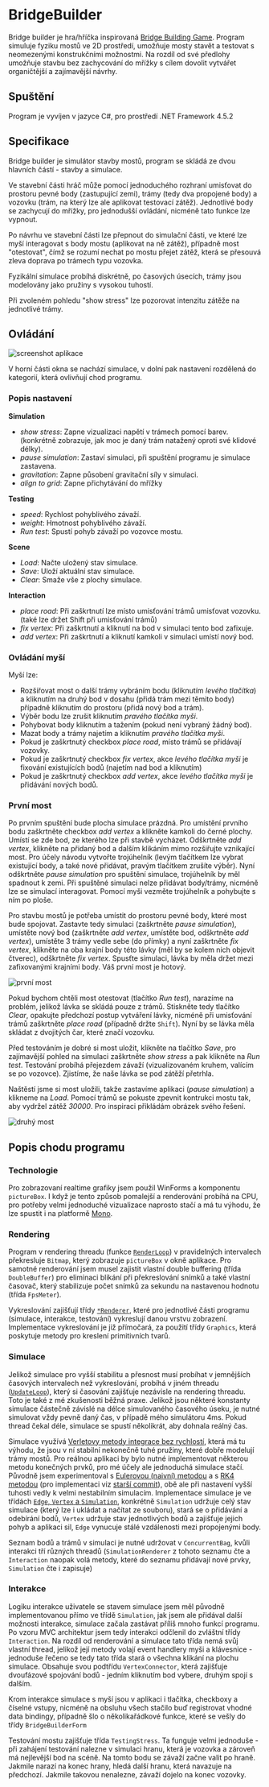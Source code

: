 # BridgeBuilder
Bridge builder je hra/hříčka inspirovaná [Bridge Building Game](http://www.bridgebuilder-game.com/). Program simuluje fyziku mostů ve 2D prostředí, umožňuje mosty stavět a testovat s neomezenými konstrukčními možnostmi. Na rozdíl od své předlohy umožňuje stavbu bez zachycování do mřížky s cílem dovolit vytvářet organičtější a zajímavější návrhy.

## Spuštění
Program je vyvíjen v jazyce C#, pro prostředí .NET Framework 4.5.2

## Specifikace
Bridge builder je simulátor stavby mostů, program se skládá ze dvou hlavních částí - stavby a simulace.

Ve stavební části hráč může pomocí jednoduchého rozhraní umisťovat do prostoru pevné body (zastupující zemi), trámy (tedy dva propojené body) a vozovku (trám, na který lze ale aplikovat testovací zátěž). Jednotlivé body se zachycují do mřížky, pro jednodušší ovládání, nicméně tato funkce lze vypnout.

Po návrhu ve stavební části lze přepnout do simulační části, ve které lze myší interagovat s body mostu (aplikovat na ně zátěž), případně most "otestovat", čímž se rozumí nechat po mostu přejet zátěž, která se přesouvá zleva doprava po trámech typu vozovka.

Fyzikální simulace probíhá diskrétně, po časových úsecích, trámy jsou modelovány jako pružiny s vysokou tuhostí.

Při zvoleném pohledu "show stress" lze pozorovat intenzitu zátěže na jednotlivé trámy.

## Ovládání
![screenshot aplikace](screenshots/screenshot.png)

V horní části okna se nachází simulace, v dolní pak nastavení rozdělená do kategorií, která ovlivňují chod programu.

### Popis nastavení

**Simulation**

- _show stress_: Zapne vizualizaci napětí v trámech pomocí barev. (konkrétně zobrazuje, jak moc je daný trám natažený oproti své klidové délky).
- _pause simulation_: Zastaví simulaci, při spuštění programu je simulace zastavena.
- _gravitation_: Zapne působení gravitační síly v simulaci.
- _align to grid_: Zapne přichytávání do mřížky

**Testing**

- _speed_: Rychlost pohyblivého závaží.
- _weight_: Hmotnost pohyblivého závaží.
- _Run test_: Spustí pohyb závaží po vozovce mostu.

**Scene**

- _Load_: Načte uložený stav simulace.
- _Save_: Uloží aktuální stav simulace.
- _Clear_: Smaže vše z plochy simulace.

**Interaction**

- _place road_: Při zaškrtnutí lze místo umisťování trámů umisťovat vozovku. (také lze držet Shift při umisťování trámů)
- _fix vertex_: Při zaškrtnutí a kliknutí na bod v simulaci tento bod zafixuje.
- _add vertex_: Při zaškrtnutí a kliknutí kamkoli v simulaci umístí nový bod.

### Ovládání myší

Myší lze:
- Rozšiřovat most o další trámy vybráním bodu (kliknutím _levého tlačítka_) a kliknutím na druhý bod v dosahu (přidá trám mezi těmito body) případně kliknutím do prostoru (přidá nový bod a trám).
- Výběr bodu lze zrušit kliknutím _pravého tlačítka myši_.
- Pohybovat body kliknutím a tažením (pokud není vybraný žádný bod).
- Mazat body a trámy najetím a kliknutím _pravého tlačítka myši_.
- Pokud je zaškrtnutý checkbox _place road_, místo trámů se přidávají vozovky.
- Pokud je zaškrtnutý checkbox _fix vertex_, akce _levého tlačítka myši_ je fixování existujících bodů (najetím nad bod a kliknutím)
- Pokud je zaškrtnutý checkbox _add vertex_, akce _levého tlačítka myši_ je přidávání nových bodů.

### První most
Po prvním spuštění bude plocha simulace prázdná. Pro umístění prvního bodu zaškrtněte checkbox _add vertex_ a klikněte kamkoli do černé plochy. Umístí se zde bod, ze kterého lze při stavbě vycházet. Odškrtněte _add vertex_, klikněte na přidaný bod a dalším klikáním mimo rozšiřujte vznikající most. Pro účely návodu vytvořte trojúhelník (levým tlačítkem lze vybrat existující body, a také nové přidávat, pravým tlačítkem zrušíte výběr). Nyní odškrtněte _pause simulation_ pro spuštění simulace, trojúhelník by měl spadnout k zemi. Při spuštěné simulaci nelze přidávat body/trámy, nicméně lze se simulací interagovat. Pomocí myši vezměte trojúhelník a pohybujte s ním po ploše.

Pro stavbu mostů je potřeba umístit do prostoru pevné body, které most bude spojovat. Zastavte tedy simulaci (zaškrtněte _pause simulation_), umístěte nový bod (zaškrtněte _add vertex_, umístěte bod, odškrtněte _add vertex_), umístěte 3 trámy vedle sebe (do přímky) a nyní zaškrtněte _fix vertex_, klikněte na oba krajní body této lávky (měl by se kolem nich objevit čtverec), odškrtněte _fix vertex_. Spusťte simulaci, lávka by měla držet mezi zafixovanými krajními body. Váš první most je hotový.

![první most](screenshots/first_bridge.png)

Pokud bychom chtěli most otestovat (tlačítko _Run test_), narazíme na problém, jelikož lávka se skládá pouze z trámů. Stiskněte tedy tlačítko _Clear_, opakujte předchozí postup vytváření lávky, nicméně při umisťování trámů zaškrtněte _place road_ (případně držte `Shift`). Nyní by se lávka měla skládat z dvojitých čar, které značí vozovku.

Před testováním je dobré si most uložit, klikněte na tlačítko _Save_, pro zajímavější pohled na simulaci zaškrtněte _show stress_ a pak klikněte na _Run test_. Testování probíhá přejezdem závaží (vizualizovaném kruhem, valícím se po vozovce). Zjistíme, že naše lávka se pod zátěží přetrhla.

Naštěstí jsme si most uložili, takže zastavíme aplikaci (_pause simulation_) a klikneme na _Load_. Pomocí trámů se pokuste zpevnit kontrukci mostu tak, aby vydržel zátěž _30000_. Pro inspiraci přikládám obrázek svého řešení.

![druhý most](screenshots/second_bridge.png)

## Popis chodu programu
### Technologie
Pro zobrazovaní realtime grafiky jsem použil WinForms a komponentu `pictureBox`. I když je tento způsob pomalejší a renderování probíhá na CPU, pro potřeby velmi jednoduché vizualizace naprosto stačí a má tu výhodu, že lze spustit i na platformě [Mono](http://www.mono-project.com/).

### Rendering
Program v rendering threadu (funkce [`RenderLoop`](https://github.com/kukas/BridgeBuilder/blob/2956d081146e3d865e9263ba13ff07507e522466/BridgeBuilder/BridgeBuilderForm.cs#L72)) v pravidelných intervalech překresluje `Bitmap`, který zobrazuje `pictureBox` v okně aplikace. Pro samotné renderování jsem musel zajistit vlastní double buffering (třída `DoubleBuffer`) pro eliminaci blikání při překreslování snímků a také vlastní časovač, který stabilizuje počet snímků za sekundu na nastavenou hodnotu (třída `FpsMeter`).

Vykreslování zajišťují třídy [`*Renderer`](https://github.com/kukas/BridgeBuilder/tree/master/BridgeBuilder/Renderers), které pro jednotlivé části programu (simulace, interakce, testování) vykreslují danou vrstvu zobrazení. 
Implementace vykreslování je již přímočará, za použití třídy `Graphics`, která poskytuje metody pro kreslení primitivních tvarů.

### Simulace
Jelikož simulace pro vyšší stabilitu a přesnost musí probíhat v jemnějších časových intervalech než vykreslování, probíhá v jiném threadu ([`UpdateLoop`](https://github.com/kukas/BridgeBuilder/blob/c9ef86ed065c0c48d491690e35676194db6715fc/BridgeBuilder/BridgeBuilderForm.cs#L114)), který si časování zajišťuje nezávisle na rendering threadu. Toto je také z mé zkušenosti běžná praxe. Jelikož jsou některé konstanty simulace částečně závislé na délce simulovaného časového úseku, je nutné simulovat vždy pevně daný čas, v případě mého simulátoru 4ms. Pokud thread čekal déle, simulace se spustí několikrát, aby dohnala reálný čas.

Simulace využívá [Verletovy metody integrace bez rychlostí](https://en.wikipedia.org/wiki/Verlet_integration#Verlet_integration_.28without_velocities.29), která má tu výhodu, že jsou v ní stabilní nekonečně tuhé pružiny, které dobře modelují trámy mostů. Pro reálnou aplikaci by bylo nutné implementovat některou metodu konečných prvků, pro mé účely ale jednoduchá simulace stačí. Původně jsem experimentoval s [Eulerovou (naivní) metodou](https://en.wikipedia.org/wiki/Euler_method) a s [RK4 metodou](https://en.wikipedia.org/wiki/Runge%E2%80%93Kutta_methods#The_Runge.E2.80.93Kutta_method) (pro implementaci viz [starší commit](https://github.com/kukas/BridgeBuilder/commit/e44ca61f242dd9a7c0a393cce18d71bff30fd16b)), obě ale při nastavení vyšší tuhosti vedly k velmi nestabilním simulacím. Implementace simulace je ve třídách [`Edge`, `Vertex` a `Simulation`](https://github.com/kukas/BridgeBuilder/tree/c9ef86ed065c0c48d491690e35676194db6715fc/BridgeBuilder/Simulation), konkrétně `Simulation` udržuje celý stav simulace (který lze i ukládat a načítat ze souboru), stará se o přidávání a odebírání bodů, `Vertex` udržuje stav jednotlivých bodů a zajišťuje jejich pohyb a aplikaci sil, `Edge` vynucuje stálé vzdálenosti mezi propojenými body.

Seznam bodů a trámů v simulaci je nutné udržovat v `ConcurrentBag`, kvůli interakci tří různých threadů (`SimulationRenderer` z tohoto seznamu čte a `Interaction` naopak volá metody, které do seznamu přidávají nové prvky, `Simulation` čte i zapisuje)

### Interakce
Logiku interakce uživatele se stavem simulace jsem měl původně implementovanou přímo ve třídě `Simulation`, jak jsem ale přidával další možnosti interakce, simulace začala zastávat příliš mnoho funkcí programu. Po vzoru MVC architektur jsem tedy interakci odčlenil do zvláštní třídy `Interaction`. Na rozdíl od renderování a simulace tato třída nemá svůj vlastní thread, jelikož její metody volají event handlery myši a klávesnice - jednoduše řečeno se tedy tato třída stará o všechna klikání na plochu simulace. Obsahuje svou podtřídu `VertexConnector`, která zajišťuje dvoufázové spojování bodů - jedním kliknutím bod vybere, druhým spojí s dalším.

Krom interakce simulace s myší jsou v aplikaci i tlačítka, checkboxy a číselné vstupy, nicméně na obsluhu všech stačilo buď registrovat vhodné data bindingy, případně šlo o několikařádkové funkce, které se vešly do třídy `BridgeBuilderForm`

Testování mostu zajišťuje třída `TestingStress`. Ta funguje velmi jednoduše - při zahájení testování nalezne v simulaci hranu, která je vozovka a zároveň má nejlevější bod na scéně. Na tomto bodu se závaží začne valit po hraně. Jakmile narazí na konec hrany, hledá další hranu, která navazuje na předchozí. Jakmile takovou nenalezne, závaží dojelo na konec vozovky.
